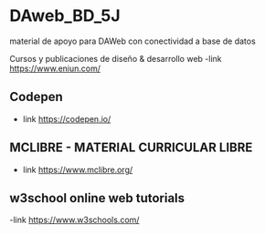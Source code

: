 # DAweb_BD_5J
material de apoyo para DAWeb con conectividad a base de datos

Cursos y publicaciones de diseño & desarrollo web
-link https://www.eniun.com/
## Codepen
- link https://codepen.io/
## MCLIBRE - MATERIAL CURRICULAR LIBRE
- link https://www.mclibre.org/
 ## w3school online web tutorials
-link https://www.w3schools.com/
